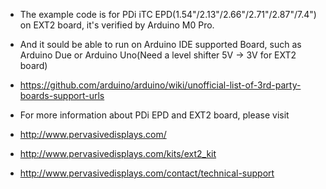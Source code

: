  *  The example code is for PDi iTC EPD(1.54"/2.13"/2.66"/2.71"/2.87"/7.4") on EXT2 board, it's verified by Arduino M0 Pro.
 *  And it sould be able to run on Arduino IDE supported Board, such as Arduino Due or Arduino Uno(Need a level shifter 5V -> 3V for EXT2 board)
 *  https://github.com/arduino/arduino/wiki/unofficial-list-of-3rd-party-boards-support-urls
 
 *  For more information about PDi EPD and EXT2 board, please visit 
 *  http://www.pervasivedisplays.com/
 *  http://www.pervasivedisplays.com/kits/ext2_kit
 *  http://www.pervasivedisplays.com/contact/technical-support
